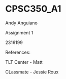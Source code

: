 # CPSC350_A1

Andy Anguiano

Assignment 1

2316199


References:

TLT Center - Matt

CLassmate - Jessie Roux
